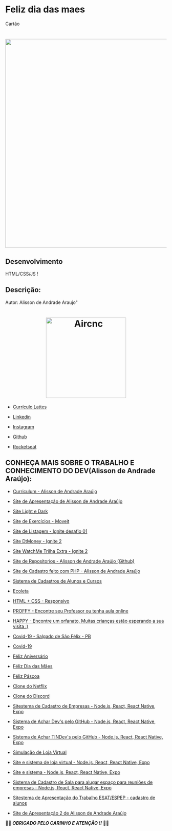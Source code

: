 # Feliz dia das maes

Cartão 
<h1 align="center">
    <img src="https://github.com/alissonandrade2020/feliz_dia_das_maes/blob/master/assets/felizdiadasmaes.png" width="650px" />
</h1>

## Desenvolvimento

HTML/CSS/JS !

## Descrição:

Autor: Alisson de Andrade Araujo"

<h1 align="center">
    <img alt="Aircnc" title="#delicinha" src="https://avatars3.githubusercontent.com/u/39311340?s=400&u=f8570819489cb64bb45dfbfb85f2a82f1b56d11f&v=4" width="250px" />
</h1>

- [Currículo Lattes](http://lattes.cnpq.br/7594653859194302)

 - [Linkedin](https://www.linkedin.com/in/alisson-de-andrade-ara%C3%BAjo-160224190)

- [Instagram](https://www.instagram.com/alissonandradercc)

- [Github](https://github.com/alissonandrade2020/)

- [Rocketseat](https://app.rocketseat.com.br/me/alissondeandradearaujo)

## CONHEÇA MAIS SOBRE O TRABALHO E CONHECIMENTO DO DEV(Alisson de Andrade Araújo):

 - [Curriculum - Alisson de Andrade Araújo](https://alissonandradesistema.000webhostapp.com/curriculo/)

- [Site de Apresentação de Alisson de Andrade Araújo](http://alissondeandradearaujo.000webhostapp.com/)

- [Site Light e Dark](https://sistemalightdark-iota.vercel.app/)
 
- [Site de Exercícios - Moveit](https://nlw04reactmoveit.vercel.app/)

 - [Site de Listagem - Ignite desafio 01](https://iignite01desafio.vercel.app/)

- [Site DtMoney - Ignite 2](https://dtmoneyignite.vercel.app/)

- [Site WatchMe Trilha Extra - Ignite 2](https://ignitewatchmeextra.vercel.app/)
 
-  [Site de Repositorios - Alisson de Andrade Araújo (Github)](https://igniterepositorios.vercel.app/)
 
- [Site de Cadastro feito com PHP - Alisson de Andrade Araújo](https://alissonandradesistema.000webhostapp.com/silex/)
 
 - [Sistema de Cadastros de Alunos e Cursos](https://alissonandradesistema.000webhostapp.com/)
 
 - [Ecoleta](https://alisssonecoleta.herokuapp.com/)
  
 - [HTML + CSS - Responsivo](https://alissonhtmlcss.netlify.app/)
 
  - [PROFFY - Encontre seu Professor ou tenha aula online](https://proffyalissonandrade.netlify.app)
  
  - [HAPPY - Encontre um orfanato, Muitas crianças estão esperando a sua visita :)](https://alissonandradehappynlw3.netlify.app)
  
 - [Covid-19 - Salgado de São Félix - PB](https://salgadodesaofelixcovid19.netlify.app/)
 
 - [Covid-19](https://alissonandradesistema.000webhostapp.com/covid-19/)
 
  - [Féliz Aniversário](https://alissonandradesistema.000webhostapp.com/felizaniversario/)
  
  - [Féliz Dia das Mães](https://alissonandradesistema.000webhostapp.com/felizdiadasmaes/)

 - [Féliz Páscoa](https://alissonandradesistema.000webhostapp.com/felizpascoa)
 
  - [Clone do Netflix](https://alissonandradesistema.000webhostapp.com/netflixclone/)
    
  - [Clone do Discord](https://alissondiscord.netlify.app/)

- [Sitestema de Cadastro de Empresas - Node.js, React, React Native, Expo](https://alissonandradesistema.000webhostapp.com/react/)

 - [Sistema de Achar Dev's pelo GitHub - Node.js, React, React Native, Expo](https://alissonandradesistema.000webhostapp.com/reactnative)

- [Sistema de Achar TINDev's pelo GitHub - Node.js, React, React Native, Expo](https://alissonandradesistema.000webhostapp.com/reactnativetindev)

- [Simulação de Loja Virtual](https://alissonandradesistema.000webhostapp.com/temadark)
 
- [Site e sistema de loja virtual - Node.js, React, React Native, Expo](https://alissonandradesistema.000webhostapp.com/lojavirtual)

- [Site e sistema - Node.js, React, React Native, Expo](https://alissonandradesistema.000webhostapp.com/sistemas/)

- [Sistema de Cadastro de Sala para alugar espaço para reuniões de empresas - Node.js, React, React Native, Expo](https://alissonandradesistema.000webhostapp.com/reactnativeaircnc)

- [Sitestema de Apresentação do Trabalho ESAT/ESPEP - cadastro de alunos](https://alissondeaaraujo.000webhostapp.com/index.html)

- [Site de Apresentação 2 de Alisson de Andrade Araújo](https://alissodeaaraujo.000webhostapp.com/index.html)

:vulcan_salute::vulcan_salute: ***OBRIGADO PELO CARINHO E ATENÇÃO !!***  :vulcan_salute::vulcan_salute:
